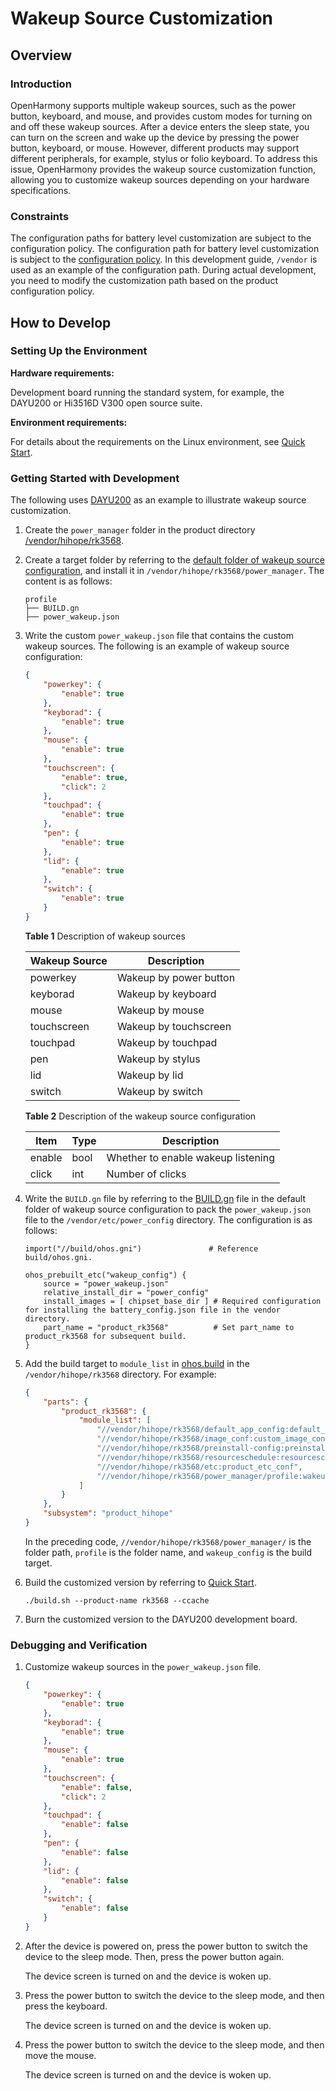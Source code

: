 # Wakeup Source Customization

## Overview

### Introduction

OpenHarmony supports multiple wakeup sources, such as the power button, keyboard, and mouse, and provides custom modes for turning on and off these wakeup sources. After a device enters the sleep state, you can turn on the screen and wake up the device by pressing the power button, keyboard, or mouse. However, different products may support different peripherals, for example, stylus or folio keyboard. To address this issue, OpenHarmony provides the wakeup source customization function, allowing you to customize wakeup sources depending on your hardware specifications.

### Constraints

The configuration paths for battery level customization are subject to the configuration policy.
The configuration path for battery level customization is subject to the [configuration policy](https://gitee.com/openharmony/customization_config_policy). In this development guide, `/vendor` is used as an example of the configuration path. During actual development, you need to modify the customization path based on the product configuration policy.

## How to Develop

### Setting Up the Environment

**Hardware requirements:**

Development board running the standard system, for example, the DAYU200 or Hi3516D V300 open source suite.

**Environment requirements:**

For details about the requirements on the Linux environment, see [Quick Start](../quick-start/quickstart-overview.md).

### Getting Started with Development

The following uses [DAYU200](https://gitee.com/openharmony/vendor_hihope/tree/master/rk3568) as an example to illustrate wakeup source customization.

1. Create the `power_manager` folder in the product directory [/vendor/hihope/rk3568](https://gitee.com/openharmony/vendor_hihope/tree/master/rk3568).

2. Create a target folder by referring to the [default folder of wakeup source configuration](https://gitee.com/openharmony/powermgr_power_manager/tree/master/services/native/profile), and install it in `/vendor/hihope/rk3568/power_manager`. The content is as follows:

    ```text
    profile
    ├── BUILD.gn
    ├── power_wakeup.json
    ```

3. Write the custom `power_wakeup.json` file that contains the custom wakeup sources. The following is an example of wakeup source configuration:

    ```json
    {
        "powerkey": {
            "enable": true
        },
        "keyborad": {
            "enable": true
        },
        "mouse": {
            "enable": true
        },
        "touchscreen": {
            "enable": true,
            "click": 2
        },
        "touchpad": {
            "enable": true
        },
        "pen": {
            "enable": true
        },
        "lid": {
            "enable": true
        },
        "switch": {
            "enable": true
        }
    }
    ```

    **Table 1** Description of wakeup sources

    | Wakeup Source| Description|
    | -------- | -------- |
    | powerkey | Wakeup by power button|
    | keyborad | Wakeup by keyboard|
    | mouse | Wakeup by mouse|
    | touchscreen | Wakeup by touchscreen|
    | touchpad | Wakeup by touchpad|
    | pen | Wakeup by stylus|
    | lid | Wakeup by lid|
    | switch | Wakeup by switch|

    **Table 2** Description of the wakeup source configuration

    | Item| Type| Description|
    | -------- | -------- | -------- |
    | enable | bool | Whether to enable wakeup listening|
    | click | int | Number of clicks|


4. Write the `BUILD.gn` file by referring to the [BUILD.gn](https://gitee.com/openharmony/powermgr_power_manager/blob/master/services/native/profile/BUILD.gn) file in the default folder of wakeup source configuration to pack the `power_wakeup.json` file to the `/vendor/etc/power_config` directory. The configuration is as follows:

    ```shell
    import("//build/ohos.gni")               # Reference build/ohos.gni.

    ohos_prebuilt_etc("wakeup_config") {
        source = "power_wakeup.json"
        relative_install_dir = "power_config"
        install_images = [ chipset_base_dir ] # Required configuration for installing the battery_config.json file in the vendor directory.
        part_name = "product_rk3568"          # Set part_name to product_rk3568 for subsequent build.
    }
    ```

5. Add the build target to `module_list` in [ohos.build](https://gitee.com/openharmony/vendor_hihope/blob/master/rk3568/ohos.build) in the `/vendor/hihope/rk3568` directory. For example:

    ```json
    {
        "parts": {
            "product_rk3568": {
                "module_list": [
                    "//vendor/hihope/rk3568/default_app_config:default_app_config",
                    "//vendor/hihope/rk3568/image_conf:custom_image_conf",
                    "//vendor/hihope/rk3568/preinstall-config:preinstall-config",
                    "//vendor/hihope/rk3568/resourceschedule:resourceschedule",
                    "//vendor/hihope/rk3568/etc:product_etc_conf",
                    "//vendor/hihope/rk3568/power_manager/profile:wakeup_config" // Add the configuration for building of wakeup_config.
                ]
            }
        },
        "subsystem": "product_hihope"
    }
    ```
    In the preceding code, `//vendor/hihope/rk3568/power_manager/` is the folder path, `profile` is the folder name, and `wakeup_config` is the build target.

6. Build the customized version by referring to [Quick Start](../quick-start/quickstart-overview.md).

    ```shell
    ./build.sh --product-name rk3568 --ccache
    ```

7. Burn the customized version to the DAYU200 development board.

### Debugging and Verification

1. Customize wakeup sources in the `power_wakeup.json` file.
    ```json
    {
        "powerkey": {
            "enable": true
        },
        "keyborad": {
            "enable": true
        },
        "mouse": {
            "enable": true
        },
        "touchscreen": {
            "enable": false,
            "click": 2
        },
        "touchpad": {
            "enable": false
        },
        "pen": {
            "enable": false
        },
        "lid": {
            "enable": false
        },
        "switch": {
            "enable": false
        }
    }
    ```

2. After the device is powered on, press the power button to switch the device to the sleep mode. Then, press the power button again.

    The device screen is turned on and the device is woken up.

3. Press the power button to switch the device to the sleep mode, and then press the keyboard.

    The device screen is turned on and the device is woken up.

4. Press the power button to switch the device to the sleep mode, and then move the mouse.

    The device screen is turned on and the device is woken up.

